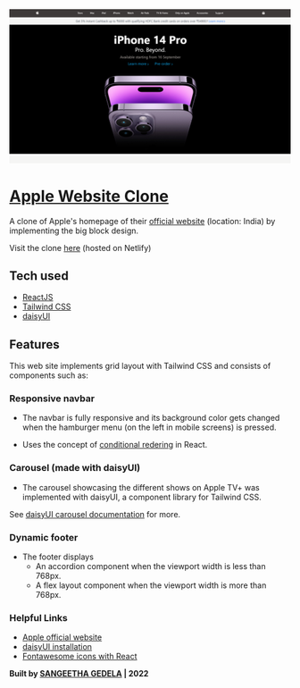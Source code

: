 <img src="./src/carousel-images/Apple-clone-hero-section.png">

# [Apple Website Clone]( https://sangeethas-hub.github.io/Apple-website-clone/)

A clone of Apple's homepage of their [official website](https://www.apple.com/in/) (location: India) by implementing the big block design.

Visit the clone [here](https://apple-clone-suman-sourabh.netlify.app/) (hosted on Netlify)

## Tech used

- [ReactJS](https://reactjs.org/)
- [Tailwind CSS](https://tailwindcss.com/)
- [daisyUI](https://daisyui.com/)

## Features

This web site implements grid layout with Tailwind CSS and consists of components such as:

### Responsive navbar

- The navbar is fully responsive and its background color gets changed when the hamburger menu (on the left in mobile screens) is pressed.

- Uses the concept of [conditional redering](https://reactjs.org/docs/conditional-rendering.html) in React.

### Carousel (made with daisyUI)

- The carousel showcasing the different shows on Apple TV+ was implemented with daisyUI, a component library for Tailwind CSS.

See [daisyUI carousel documentation](https://daisyui.com/components/carousel/) for more.

### Dynamic footer

- The footer displays 
  - An accordion component when the viewport width is less than 768px.
  - A flex layout component when the viewport width is more than 768px. 

### Helpful Links

- [Apple official website](https://www.apple.com/)
- [daisyUI installation](https://daisyui.com/docs/install/)
- [Fontawesome icons with React](https://fontawesome.com/docs/web/use-with/react/)

**Built by [SANGEETHA GEDELA](https://sumansourabh.netlify.app/) | 2022**
